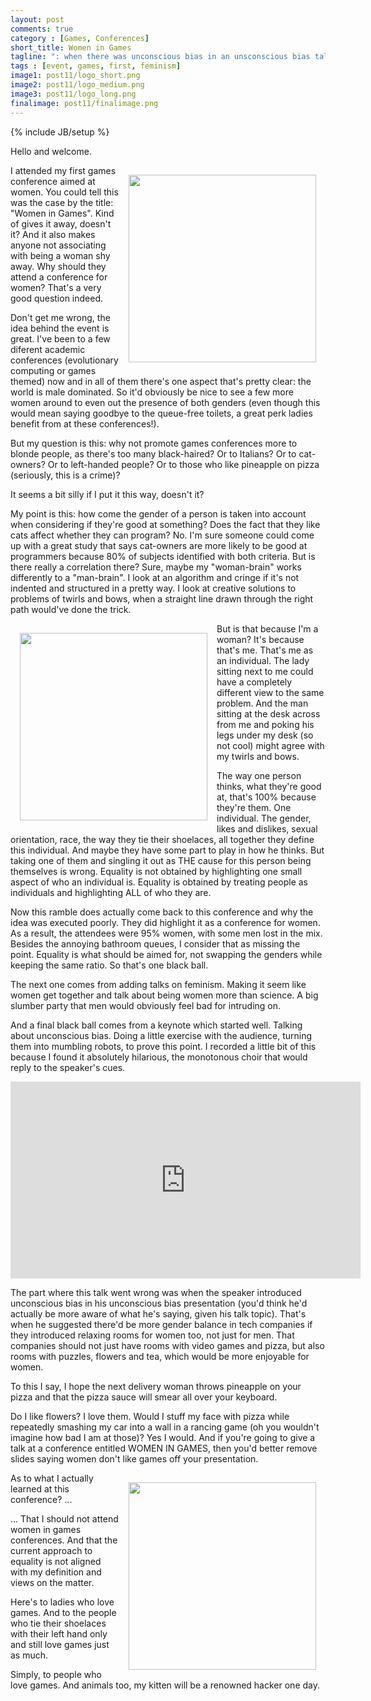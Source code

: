 ```yaml
---
layout: post
comments: true
category : [Games, Conferences]
short_title: Women in Games
tagline: ": when there was unconscious bias in an unsconscious bias talk."
tags : [event, games, first, feminism]
image1: post11/logo_short.png
image2: post11/logo_medium.png
image3: post11/logo_long.png
finalimage: post11/finalimage.png
---
```

{% include JB/setup %}

Hello and welcome. 

<img style="margin:15px;float:right;width:300px" src="{{ site.url }}/assets/images/post11/pic1.jpg" />

I attended my first games conference aimed at women. You could tell this was the case by the title: "Women in Games". Kind of gives it away, doesn't it? And it also makes anyone not associating with being a woman shy away. Why should they attend a conference for women? That's a very good question indeed.

Don't get me wrong, the idea behind the event is great. I've been to a few diferent academic conferences (evolutionary computing or games themed) now and in all of them there's one aspect that's pretty clear: the world is male dominated. So it'd obviously be nice to see a few more women around to even out the presence of both genders (even though this would mean saying goodbye to the queue-free toilets, a great perk ladies benefit from at these conferences!). 

But my question is this: why not promote games conferences more to blonde people, as there's too many black-haired? Or to Italians? Or to cat-owners? Or to left-handed people? Or to those who like pineapple on pizza (seriously, this is a crime)?

It seems a bit silly if I put it this way, doesn't it? 

My point is this: how come the gender of a person is taken into account when considering if they're good at something? Does the fact that they like cats affect whether they can program? No. I'm sure someone could come up with a great study that says cat-owners are more likely to be good at programmers because 80% of subjects identified with both criteria. But is there really a correlation there? Sure, maybe my "woman-brain" works differently to a "man-brain". I look at an algorithm and cringe if it's not indented and structured in a pretty way. I look at creative solutions to problems of twirls and bows, when a straight line drawn through the right path would've done the trick.

<img style="margin:15px;float:left;width:300px" src="{{ site.url }}/assets/images/post11/pic2.jpg" />

But is that because I'm a woman? It's because that's me. That's me as an individual. The lady sitting next to me could have a completely different view to the same problem. And the man sitting at the desk across from me and poking his legs under my desk (so not cool) might agree with my twirls and bows. 

The way one person thinks, what they're good at, that's 100% because they're them. One individual. The gender, likes and dislikes, sexual orientation, race, the way they tie their shoelaces, all together they define this individual. And maybe they have some part to play in how he thinks. But taking one of them and singling it out as THE cause for this person being themselves is wrong. Equality is not obtained by highlighting one small aspect of who an individual is. Equality is obtained by treating people as individuals and highlighting ALL of who they are.

Now this ramble does actually come back to this conference and why the idea was executed poorly. They did highlight it as a conference for women. As a result, the attendees were 95% women, with some men lost in the mix. Besides the annoying bathroom queues, I consider that as missing the point. Equality is what should be aimed for, not swapping the genders while keeping the same ratio. So that's one black ball.

The next one comes from adding talks on feminism. Making it seem like women get together and talk about being women more than science. A big slumber party that men would obviously feel bad for intruding on. 

And a final black ball comes from a keynote which started well. Talking about unconscious bias. Doing a little exercise with the audience, turning them into mumbling robots, to prove this point. I recorded a little bit of this because I found it absolutely hilarious, the monotonous choir that would reply to the speaker's cues. 

<iframe width="560" height="315" src="https://www.youtube.com/embed/242OEYrHGVg" frameborder="0" allowfullscreen></iframe>

The part where this talk went wrong was when the speaker introduced unconscious bias in his unconscious bias presentation (you'd think he'd actually be more aware of what he's saying, given his talk topic). That's when he suggested there'd be more gender balance in tech companies if they introduced relaxing rooms for women too, not just for men. That companies should not just have rooms with video games and pizza, but also rooms with puzzles, flowers and tea, which would be more enjoyable for women.

To this I say, I hope the next delivery woman throws pineapple on your pizza and that the pizza sauce will smear all over your keyboard. 

Do I like flowers? I love them. Would I stuff my face with pizza while repeatedly smashing my car into a wall in a rancing game (oh you wouldn't imagine how bad I am at those)? Yes I would. And if you're going to give a talk at a conference entitled WOMEN IN GAMES, then you'd better remove slides saying women don't like games off your presentation.

<img style="margin:15px;float:right;width:300px" src="{{ site.url }}/assets/images/post11/pic3.jpg" />

As to what I actually learned at this conference? ...

... That I should not attend women in games conferences. And that the current approach to equality is not aligned with my definition and views on the matter.

Here's to ladies who love games. And to the people who tie their shoelaces with their left hand only and still love games just as much.

Simply, to people who love games. And animals too, my kitten will be a renowned hacker one day.